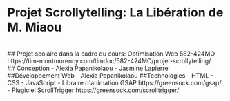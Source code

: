 # Projet Scrollytelling: La Libération de M. Miaou
<br>
## Projet scolaire dans la cadre du cours: Optimisation Web 582-424MO https://tim-montmorency.com/timdoc/582-424MO/projet-scrollytelling/
<br>
## Conception
- Alexia Papanikolaou
- Jasmine Lapierre
<br>
##Développement Web
- Alexia Papanikolaou
##Technologies
- HTML
- CSS
- JavaScript
- Libraire d'animation GSAP https://greensock.com/gsap/
- Plugiciel ScrollTrigger https://greensock.com/scrolltrigger/
